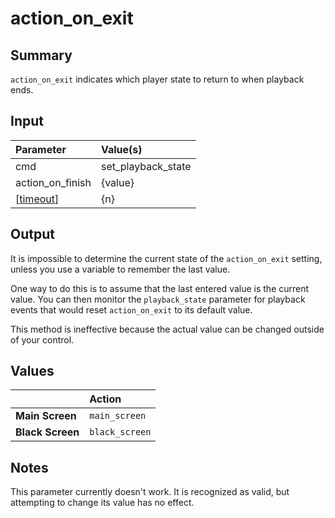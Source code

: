 # action\_on\_exit #
## Summary ##

`action_on_exit` indicates which player state to return to when playback ends.

## Input ##

| **Parameter**      | **Value(s)**         |
|:-------------------|:---------------------|
| cmd                | set\_playback\_state |
| action\_on\_finish | {value}              |
| [[timeout](timeout.md)]      | {n}                  |

## Output ##

It is impossible to determine the current state of the `action_on_exit` setting, unless you use a variable to remember the last value.

One way to do this is to assume that the last entered value is the current value. You can then monitor the `playback_state` parameter for playback events that would reset `action_on_exit` to its default value.

This method is ineffective because the actual value can be changed outside of your control.

## Values ##

|                | **Action**       |
|:---------------|:-----------------|
| **Main Screen**  | `main_screen`    |
| **Black Screen** | `black_screen`   |

## Notes ##

This parameter currently doesn't work. It is recognized as valid, but attempting to change its value has no effect.